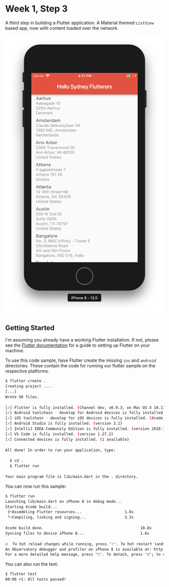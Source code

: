 # Week 1, Step 3

A third step in building a Flutter application. A Material themed
`ListView` based app, now with content loaded over the network.

![Step 3 Screenshot](../screenshots/Step_3.png)

## Getting Started

I'm assuming you already have a working Flutter installation. If not,
please see the [Flutter documentation](https://flutter.io/) for a guide
to setting up Flutter on your machine.

To use this code sample, have Flutter create the missing `ios` and `android`
directories. These contain the code for running our flutter sample on the
respective platforms.

```bash
$ flutter create .
Creating project ....
[...]
Wrote 50 files.

[✓] Flutter is fully installed. (Channel dev, v0.9.3, on Mac OS X 10.13.6 17G65, locale en-US)
[✓] Android toolchain - develop for Android devices is fully installed. (Android SDK 28.0.2)
[✓] iOS toolchain - develop for iOS devices is fully installed. (Xcode 10.0)
[✓] Android Studio is fully installed. (version 3.1)
[✓] IntelliJ IDEA Community Edition is fully installed. (version 2018.1)
[✓] VS Code is fully installed. (version 1.27.2)
[✓] Connected devices is fully installed. (1 available)

All done! In order to run your application, type:

  $ cd .
  $ flutter run

Your main program file is lib/main.dart in the . directory.
```

You can now run this sample:

```bash
$ flutter run
Launching lib/main.dart on iPhone 8 in debug mode...
Starting Xcode build...
 ├─Assembling Flutter resources...                   1.8s
 └─Compiling, linking and signing...                 3.3s

Xcode build done.                                           10.8s
Syncing files to device iPhone 8...                         1.6s

🔥  To hot reload changes while running, press "r". To hot restart (and rebuild state), press "R".
An Observatory debugger and profiler on iPhone 8 is available at: http://127.0.0.1:62506/
For a more detailed help message, press "h". To detach, press "d"; to quit, press "q".
```

You can also run the test:

```bash
$ flutter test
00:06 +1: All tests passed!
```
